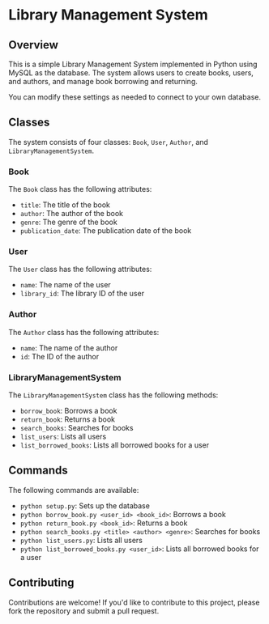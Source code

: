 Library Management System
==========================

Overview
--------

This is a simple Library Management System implemented in Python using MySQL as the database. The system allows users to create books, users, and authors, and manage book borrowing and returning.

You can modify these settings as needed to connect to your own database.

Classes
-------

The system consists of four classes: `Book`, `User`, `Author`, and `LibraryManagementSystem`.

### Book

The `Book` class has the following attributes:
* `title`: The title of the book
* `author`: The author of the book
* `genre`: The genre of the book
* `publication_date`: The publication date of the book

### User

The `User` class has the following attributes:
* `name`: The name of the user
* `library_id`: The library ID of the user

### Author

The `Author` class has the following attributes:
* `name`: The name of the author
* `id`: The ID of the author

### LibraryManagementSystem

The `LibraryManagementSystem` class has the following methods:

* `borrow_book`: Borrows a book
* `return_book`: Returns a book
* `search_books`: Searches for books
* `list_users`: Lists all users
* `list_borrowed_books`: Lists all borrowed books for a user

Commands
--------

The following commands are available:


* `python setup.py`: Sets up the database
* `python borrow_book.py <user_id> <book_id>`: Borrows a book
* `python return_book.py <book_id>`: Returns a book
* `python search_books.py <title> <author> <genre>`: Searches for books
* `python list_users.py`: Lists all users
* `python list_borrowed_books.py <user_id>`: Lists all borrowed books for a user


Contributing
------------

Contributions are welcome! If you'd like to contribute to this project, please fork the repository and submit a pull request.

